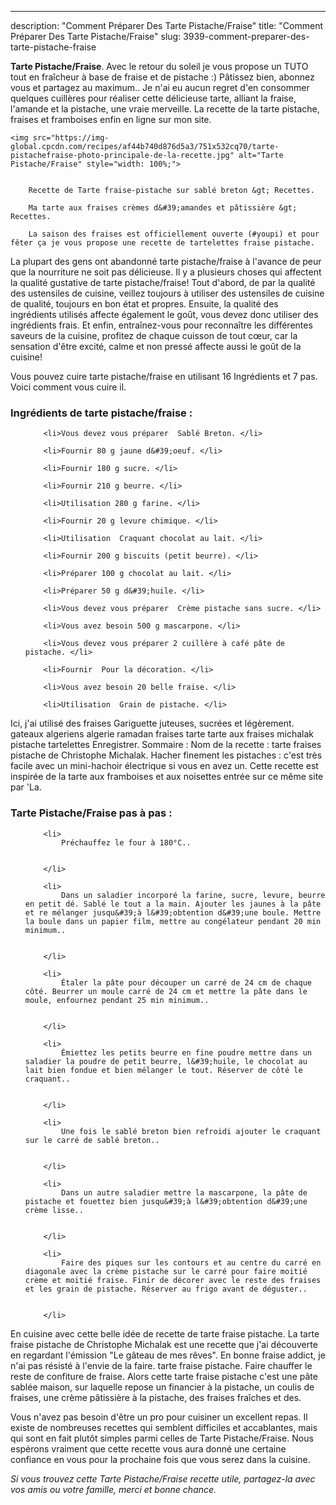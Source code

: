 ---
description: "Comment Préparer Des Tarte Pistache/Fraise"
title: "Comment Préparer Des Tarte Pistache/Fraise"
slug: 3939-comment-preparer-des-tarte-pistache-fraise

<p>
	<strong>Tarte Pistache/Fraise</strong>. 
	Avec le retour du soleil je vous propose un TUTO tout en fraîcheur à base de fraise et de pistache :) Pâtissez bien, abonnez vous et partagez au maximum.. Je n&#39;ai eu aucun regret d&#39;en consommer quelques cuillères pour réaliser cette délicieuse tarte, alliant la fraise, l&#39;amande et la pistache, une vraie merveille. La recette de la tarte pistache, fraises et framboises enfin en ligne sur mon site.
</p>
<p>
	
	<img src="https://img-global.cpcdn.com/recipes/af44b740d876d5a3/751x532cq70/tarte-pistachefraise-photo-principale-de-la-recette.jpg" alt="Tarte Pistache/Fraise" style="width: 100%;">
	
	
		Recette de Tarte fraise-pistache sur sablé breton &gt; Recettes.
	
		Ma tarte aux fraises crèmes d&#39;amandes et pâtissière &gt; Recettes.
	
		La saison des fraises est officiellement ouverte (#youpi) et pour fêter ça je vous propose une recette de tartelettes fraise pistache.
	
</p>

La plupart des gens ont abandonné tarte pistache/fraise à l'avance de peur que la nourriture ne soit pas délicieuse. Il y a plusieurs choses qui affectent la qualité gustative de tarte pistache/fraise! Tout d'abord, de par la qualité des ustensiles de cuisine, veillez toujours à utiliser des ustensiles de cuisine de qualité, toujours en bon état et propres. Ensuite, la qualité des ingrédients utilisés affecte également le goût, vous devez donc utiliser des ingrédients frais. Et enfin, entraînez-vous pour reconnaître les différentes saveurs de la cuisine, profitez de chaque cuisson de tout cœur, car la sensation d'être excité, calme et non pressé affecte aussi le goût de la cuisine!

<!--inarticleads1-->

Vous pouvez cuire tarte pistache/fraise en utilisant 16 Ingrédients et 7 pas. Voici comment vous cuire il.

<h3>Ingrédients de tarte pistache/fraise :</h3>

<ol>
	
		<li>Vous devez vous préparer  Sablé Breton. </li>
	
		<li>Fournir 80 g jaune d&#39;oeuf. </li>
	
		<li>Fournir 180 g sucre. </li>
	
		<li>Fournir 210 g beurre. </li>
	
		<li>Utilisation 280 g farine. </li>
	
		<li>Fournir 20 g levure chimique. </li>
	
		<li>Utilisation  Craquant chocolat au lait. </li>
	
		<li>Fournir 200 g biscuits (petit beurre). </li>
	
		<li>Préparer 100 g chocolat au lait. </li>
	
		<li>Préparer 50 g d&#39;huile. </li>
	
		<li>Vous devez vous préparer  Crème pistache sans sucre. </li>
	
		<li>Vous avez besoin 500 g mascarpone. </li>
	
		<li>Vous devez vous préparer 2 cuillère à café pâte de pistache. </li>
	
		<li>Fournir  Pour la décoration. </li>
	
		<li>Vous avez besoin 20 belle fraise. </li>
	
		<li>Utilisation  Grain de pistache. </li>
	
</ol>

Ici, j&#39;ai utilisé des fraises Gariguette juteuses, sucrées et légèrement. gateaux algeriens algerie ramadan fraises tarte tarte aux fraises michalak pistache tartelettes Enregistrer. Sommaire : Nom de la recette : tarte fraises pistache de Christophe Michalak. Hacher finement les pistaches : c&#39;est très facile avec un mini-hachoir électrique si vous en avez un. Cette recette est inspirée de la tarte aux framboises et aux noisettes entrée sur ce même site par &#39;La. 

<!--inarticleads2-->

<h3>Tarte Pistache/Fraise pas à pas :</h3>

<ol>
	
		<li>
			Préchauffez le four à 180°C..
			
			
		</li>
	
		<li>
			Dans un saladier incorporé la farine, sucre, levure, beurre en petit dé. Sablé le tout a la main. Ajouter les jaunes à la pâte et re mélanger jusqu&#39;à l&#39;obtention d&#39;une boule. Mettre la boule dans un papier film, mettre au congélateur pendant 20 min minimum..
			
			
		</li>
	
		<li>
			Étaler la pâte pour découper un carré de 24 cm de chaque côté. Beurrer un moule carré de 24 cm et mettre la pâte dans le moule, enfournez pendant 25 min minimum..
			
			
		</li>
	
		<li>
			Émiettez les petits beurre en fine poudre mettre dans un saladier la poudre de petit beurre, l&#39;huile, le chocolat au lait bien fondue et bien mélanger le tout. Réserver de côté le craquant..
			
			
		</li>
	
		<li>
			Une fois le sablé breton bien refroidi ajouter le craquant sur le carré de sablé breton..
			
			
		</li>
	
		<li>
			Dans un autre saladier mettre la mascarpone, la pâte de pistache et fouettez bien jusqu&#39;à l&#39;obtention d&#39;une crème lisse..
			
			
		</li>
	
		<li>
			Faire des piques sur les contours et au centre du carré en diagonale avec la crème pistache sur le carré pour faire moitié crème et moitié fraise. Finir de décorer avec le reste des fraises et les grain de pistache. Réserver au frigo avant de déguster..
			
			
		</li>
	
</ol>

En cuisine avec cette belle idée de recette de tarte fraise pistache. La tarte fraise pistache de Christophe Michalak est une recette que j&#39;ai découverte en regardant l&#39;émission &#34;Le gâteau de mes rêves&#34;. En bonne fraise addict, je n&#39;ai pas résisté à l&#39;envie de la faire. tarte fraise pistache. Faire chauffer le reste de confiture de fraise. Alors cette tarte fraise pistache c&#39;est une pâte sablée maison, sur laquelle repose un financier à la pistache, un coulis de fraises, une crème pâtissière à la pistache, des fraises fraîches et des. 

<!--inarticleads1-->

<p>
Vous n'avez pas besoin d'être un pro pour cuisiner un excellent repas. Il existe de nombreuses recettes qui semblent difficiles et accablantes, mais qui sont en fait plutôt simples parmi celles de Tarte Pistache/Fraise. Nous espérons vraiment que cette recette vous aura donné une certaine confiance en vous pour la prochaine fois que vous serez dans la cuisine.
</p>

<p>
<i>Si vous trouvez cette Tarte Pistache/Fraise recette utile, partagez-la avec vos amis ou votre famille, merci et bonne chance.</i>
</p>
